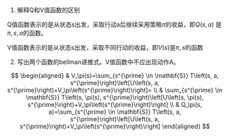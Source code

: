 1. 解释Q和V值函数的区别

Q值函数表示的是从状态s出发，采取行动a后继续采用策略$\pi$的收益，即$Q(s,a)$ 是 $\pi,s,a$的函数。

V值函数表示的是从状态s出发，采取不同行动的收益，即$V(s)$是$\pi,s$的函数


2. 写出两个函数的bellman递推式。V值函数中不应出现动作A。

$$
\begin{aligned}
& V_\pi(s)=\sum_{s^{\prime} \in \mathbf{S}} T\left(s, a, s^{\prime}\right)\left[U\left(s, a, s^{\prime}\right)+V_\pi\left(s^{\prime}\right)\right]= \\
& \sum_{s^{\prime} \in \mathbf{S}} T\left(s, \pi(s), s^{\prime}\right)\left[U\left(s, \pi(s), s^{\prime}\right)+V_\pi\left(s^{\prime}\right)\right] \\
& Q_\pi(s, a)=\sum_{s^{\prime} \in \mathbf{S}} T\left(s, a, s^{\prime}\right)\left[U\left(s, a, s^{\prime}\right)+V_\pi\left(s^{\prime}\right)\right]
\end{aligned}
$$



